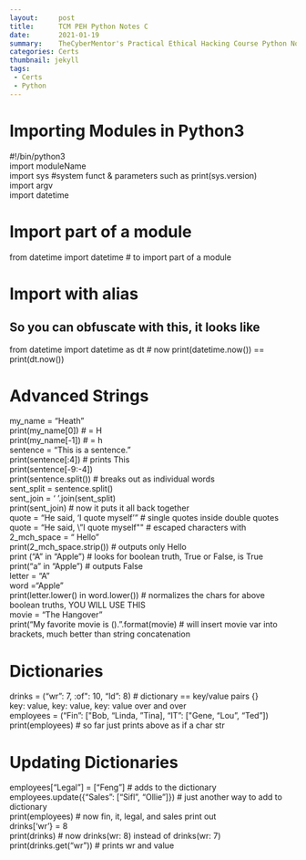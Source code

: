 ```yaml
---
layout:     post
title:      TCM PEH Python Notes C
date:       2021-01-19
summary:    TheCyberMentor's Practical Ethical Hacking Course Python Notes block C
categories: Certs
thumbnail: jekyll
tags:
 - Certs
 - Python
---
```



<h1 class="code-line" data-line-start=0 data-line-end=1 ><a id="Importing_Modules_in_Python3_0"></a>Importing Modules in Python3</h1>
<p class="has-line-data" data-line-start="1" data-line-end="6">#!/bin/python3<br>
import moduleName<br>
import sys #system funct &amp; parameters such as print(sys.version)<br>
import argv<br>
import datetime</p>
<h1 class="code-line" data-line-start=6 data-line-end=7 ><a id="Import_part_of_a_module_6"></a>Import part of a module</h1>
<p class="has-line-data" data-line-start="7" data-line-end="8">from datetime import datetime # to import part of a module</p>
<h1 class="code-line" data-line-start=8 data-line-end=9 ><a id="Import_with_alias_8"></a>Import with alias</h1>
<h2 class="code-line" data-line-start=9 data-line-end=10 ><a id="So_you_can_obfuscate_with_this_it_looks_like_9"></a>So you can obfuscate with this, it looks like</h2>
<p class="has-line-data" data-line-start="10" data-line-end="11">from datetime import datetime as dt # now print(datetime.now()) == print(dt.now())</p>
<h1 class="code-line" data-line-start=13 data-line-end=14 ><a id="Advanced_Strings_13"></a>Advanced Strings</h1>
<p class="has-line-data" data-line-start="14" data-line-end="35">my_name = “Heath”<br>
print(my_name[0]) # = H<br>
print(my_name[-1]) # = h<br>
sentence = “This is a sentence.”<br>
print(sentence[:4]) # prints This<br>
print(sentence[-9:-4])<br>
print(sentence.split()) # breaks out as individual words<br>
sent_split = sentence.split()<br>
sent_join = ‘ ’.join(sent_split)<br>
print(sent_join) # now it puts it all back together<br>
quote = “He said, ‘I quote myself’” # single quotes inside double quotes<br>
quote = “He said, \”I quote myself&quot;&quot; # escaped characters with <br>
2_mch_space = “                       Hello”<br>
print(2_mch_space.strip()) # outputs only Hello<br>
print (“A” in “Apple”) # looks for boolean truth, True or False, is True<br>
print(“a” in “Apple”) # outputs False<br>
letter = “A”<br>
word =“Apple”<br>
print(letter.lower() in word.lower()) # normalizes the chars for above boolean truths, YOU WILL USE THIS<br>
movie = “The Hangover”<br>
print(“My favorite movie is ().”.format(movie) # will insert movie var into brackets, much better than string concatenation</p>
<h1 class="code-line" data-line-start=37 data-line-end=38 ><a id="Dictionaries_37"></a>Dictionaries</h1>
<p class="has-line-data" data-line-start="38" data-line-end="42">drinks = (“wr”: 7, :of&quot;: 10, “ld”: 8)  # dictionary == key/value pairs {}<br>
key: value, key: value, key: value over and over<br>
employees = (“Fin”: [&quot;Bob, “Linda, ”Tina], “IT”: [&quot;Gene, “Lou”, “Ted”])<br>
print(employees) # so far just prints above as if a char str</p>
<h1 class="code-line" data-line-start=42 data-line-end=43 ><a id="Updating_Dictionaries_42"></a>Updating Dictionaries</h1>
<p class="has-line-data" data-line-start="43" data-line-end="49">employees[“Legal”] = [“Feng”] # adds to the dictionary<br>
employees.update({“Sales”: [“Sifl”, “Ollie”]}) # just another way to add to dictionary<br>
print(employees) # now fin, it, legal, and sales print out<br>
drinks[‘wr’} = 8<br>
print(drinks) # now drinks(wr: 8) instead of drinks(wr: 7)<br>
print(drinks.get(“wr”)) # prints wr and value</p>

